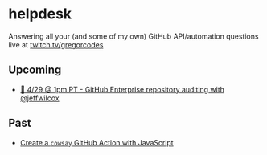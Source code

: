 # helpdesk

Answering all your (and some of my own) GitHub API/automation questions live at [twitch.tv/gregorcodes](https://www.twitch.tv/gregorcodes)

## Upcoming

- [📅 4/29 @ 1pm PT - GitHub Enterprise repository auditing with @jeffwilcox](https://github.com/gr2m/helpdesk/issues/1)

## Past

- [Create a `cowsay` GitHub Action with JavaScript](https://github.com/gr2m/helpdesk/issues/4)
